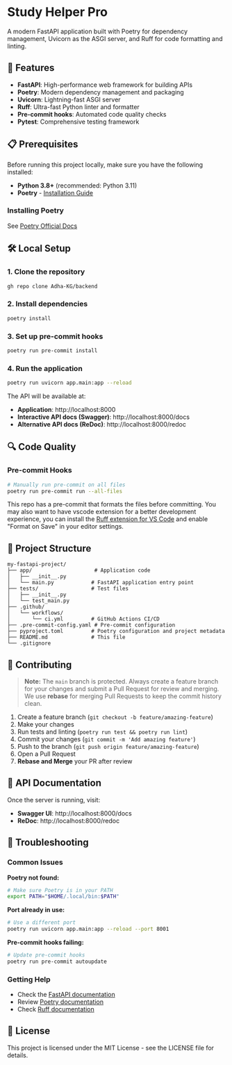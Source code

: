 # Study Helper Pro

A modern FastAPI application built with Poetry for dependency management, Uvicorn as the ASGI server, and Ruff for code formatting and linting.

## 🚀 Features

- **FastAPI**: High-performance web framework for building APIs
- **Poetry**: Modern dependency management and packaging
- **Uvicorn**: Lightning-fast ASGI server
- **Ruff**: Ultra-fast Python linter and formatter
- **Pre-commit hooks**: Automated code quality checks
- **Pytest**: Comprehensive testing framework

## 📋 Prerequisites

Before running this project locally, make sure you have the following installed:

- **Python 3.8+** (recommended: Python 3.11)
- **Poetry** - [Installation Guide](https://python-poetry.org/docs/#installation)

### Installing Poetry

See [Poetry Official Docs](https://python-poetry.org/docs/)


## 🛠️ Local Setup

### 1. Clone the repository
```bash
gh repo clone Adha-KG/backend
```

### 2. Install dependencies
```bash
poetry install
```

### 3. Set up pre-commit hooks
```bash
poetry run pre-commit install
```

### 4. Run the application
```bash
poetry run uvicorn app.main:app --reload
```

The API will be available at:
- **Application**: http://localhost:8000
- **Interactive API docs (Swagger)**: http://localhost:8000/docs
- **Alternative API docs (ReDoc)**: http://localhost:8000/redoc


## 🔍 Code Quality


### Pre-commit Hooks


```bash
# Manually run pre-commit on all files
poetry run pre-commit run --all-files
```
This repo has a pre-commit that formats the files before committing. You may also want to have vscode extension for a better development experience, you can install the [Ruff extension for VS Code](https://marketplace.visualstudio.com/items?itemName=charliermarsh.ruff) and enable "Format on Save" in your editor settings.

## 📁 Project Structure

```
my-fastapi-project/
├── app/                    # Application code
│   ├── __init__.py
│   └── main.py            # FastAPI application entry point
├── tests/                 # Test files
│   ├── __init__.py
│   └── test_main.py
├── .github/
│   └── workflows/
│       └── ci.yml         # GitHub Actions CI/CD
├── .pre-commit-config.yaml # Pre-commit configuration
├── pyproject.toml         # Poetry configuration and project metadata
├── README.md              # This file
└── .gitignore
```





## 🤝 Contributing

> **Note:** The `main` branch is protected. Always create a feature branch for your changes and submit a Pull Request for review and merging.  
> We use **rebase** for merging Pull Requests to keep the commit history clean.

1. Create a feature branch (`git checkout -b feature/amazing-feature`)
2. Make your changes
3. Run tests and linting (`poetry run test && poetry run lint`)
4. Commit your changes (`git commit -m 'Add amazing feature'`)
5. Push to the branch (`git push origin feature/amazing-feature`)
6. Open a Pull Request
7. **Rebase and Merge** your PR after review

## 📝 API Documentation

Once the server is running, visit:
- **Swagger UI**: http://localhost:8000/docs
- **ReDoc**: http://localhost:8000/redoc

## 🐛 Troubleshooting

### Common Issues

**Poetry not found:**
```bash
# Make sure Poetry is in your PATH
export PATH="$HOME/.local/bin:$PATH"
```

**Port already in use:**
```bash
# Use a different port
poetry run uvicorn app.main:app --reload --port 8001
```

**Pre-commit hooks failing:**
```bash
# Update pre-commit hooks
poetry run pre-commit autoupdate
```

### Getting Help

- Check the [FastAPI documentation](https://fastapi.tiangolo.com/)
- Review [Poetry documentation](https://python-poetry.org/docs/)
- Check [Ruff documentation](https://docs.astral.sh/ruff/)

## 📜 License

This project is licensed under the MIT License - see the LICENSE file for details.